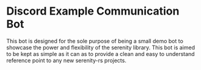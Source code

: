 # Discord Example Communication Bot

This bot is designed for the sole purpose of being a small demo bot to showcase the power and flexibility of the serenity library. This bot is aimed to be kept as simple as it can as to provide a clean and easy to understand reference point to any new serenity-rs projects.
